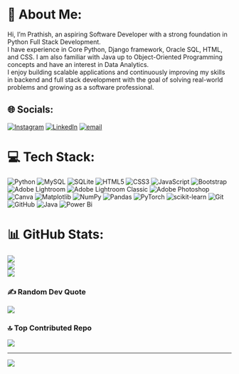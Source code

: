 # 💫 About Me:
Hi, I’m Prathish, an aspiring Software Developer with a strong foundation in Python Full Stack Development.<br>I have experience in Core Python, Django framework, Oracle SQL, HTML, and CSS. I am also familiar with Java up to Object-Oriented Programming concepts and have an interest in Data Analytics.<br>I enjoy building scalable applications and continuously improving my skills in backend and full stack development with the goal of solving real-world problems and growing as a software professional.


## 🌐 Socials:
[![Instagram](https://img.shields.io/badge/Instagram-%23E4405F.svg?logo=Instagram&logoColor=white)](https://instagram.com/prathish.murthy) [![LinkedIn](https://img.shields.io/badge/LinkedIn-%230077B5.svg?logo=linkedin&logoColor=white)](https://linkedin.com/in/https://www.linkedin.com/in/prathish-murthy-a04167296/) [![email](https://img.shields.io/badge/Email-D14836?logo=gmail&logoColor=white)](mailto:sprathish197@gmail.com) 

# 💻 Tech Stack:
![Python](https://img.shields.io/badge/python-3670A0?style=flat&logo=python&logoColor=ffdd54) ![MySQL](https://img.shields.io/badge/mysql-4479A1.svg?style=flat&logo=mysql&logoColor=white) ![SQLite](https://img.shields.io/badge/sqlite-%2307405e.svg?style=flat&logo=sqlite&logoColor=white) ![HTML5](https://img.shields.io/badge/html5-%23E34F26.svg?style=flat&logo=html5&logoColor=white) ![CSS3](https://img.shields.io/badge/css3-%231572B6.svg?style=flat&logo=css3&logoColor=white) ![JavaScript](https://img.shields.io/badge/javascript-%23323330.svg?style=flat&logo=javascript&logoColor=%23F7DF1E) ![Bootstrap](https://img.shields.io/badge/bootstrap-%238511FA.svg?style=flat&logo=bootstrap&logoColor=white) ![Adobe Lightroom](https://img.shields.io/badge/Adobe%20Lightroom-31A8FF.svg?style=flat&logo=Adobe%20Lightroom&logoColor=white) ![Adobe Lightroom Classic](https://img.shields.io/badge/Adobe%20Lightroom%20Classic-31A8FF.svg?style=flat&logo=Adobe%20Lightroom%20Classic&logoColor=white) ![Adobe Photoshop](https://img.shields.io/badge/adobe%20photoshop-%2331A8FF.svg?style=flat&logo=adobe%20photoshop&logoColor=white) ![Canva](https://img.shields.io/badge/Canva-%2300C4CC.svg?style=flat&logo=Canva&logoColor=white) ![Matplotlib](https://img.shields.io/badge/Matplotlib-%23ffffff.svg?style=flat&logo=Matplotlib&logoColor=black) ![NumPy](https://img.shields.io/badge/numpy-%23013243.svg?style=flat&logo=numpy&logoColor=white) ![Pandas](https://img.shields.io/badge/pandas-%23150458.svg?style=flat&logo=pandas&logoColor=white) ![PyTorch](https://img.shields.io/badge/PyTorch-%23EE4C2C.svg?style=flat&logo=PyTorch&logoColor=white) ![scikit-learn](https://img.shields.io/badge/scikit--learn-%23F7931E.svg?style=flat&logo=scikit-learn&logoColor=white) ![Git](https://img.shields.io/badge/git-%23F05033.svg?style=flat&logo=git&logoColor=white) ![GitHub](https://img.shields.io/badge/github-%23121011.svg?style=flat&logo=github&logoColor=white) ![Java](https://img.shields.io/badge/java-%23ED8B00.svg?style=flat&logo=openjdk&logoColor=white) ![Power Bi](https://img.shields.io/badge/power_bi-F2C811?style=flat&logo=powerbi&logoColor=black)
# 📊 GitHub Stats:
![](https://github-readme-stats.vercel.app/api?username=Prathish-fullstack&theme=date_night&hide_border=true&include_all_commits=true&count_private=true)<br/>
![](https://nirzak-streak-stats.vercel.app/?user=Prathish-fullstack&theme=date_night&hide_border=true)<br/>
![](https://github-readme-stats.vercel.app/api/top-langs/?username=Prathish-fullstack&theme=date_night&hide_border=true&include_all_commits=true&count_private=true&layout=compact)

### ✍️ Random Dev Quote
![](https://quotes-github-readme.vercel.app/api?type=horizontal&theme=radical)

### 🔝 Top Contributed Repo
![](https://github-contributor-stats.vercel.app/api?username=Prathish-fullstack&limit=5&theme=dark&combine_all_yearly_contributions=true)

---
[![](https://visitcount.itsvg.in/api?id=Prathish-fullstack&icon=0&color=0)](https://visitcount.itsvg.in)

<!-- Proudly created with GPRM ( https://gprm.itsvg.in ) -->
